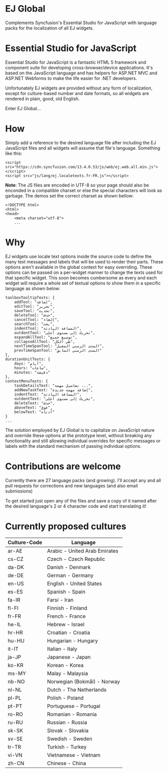 EJ Global
============

Complements Syncfusion's Essential Studio for JavaScript with language packs for 
the localization of all EJ widgets.

Essential Studio for JavaScript
========

Essential Studio for JavaScript is a fantastic HTML 5 framework and component suite 
for developing cross-browser/device applications. It's based on the JavaScript 
language and has helpers for ASP.NET MVC and ASP.NET Webforms to make the life easier 
for .NET developers.

Unfortunately EJ widgets are provided without any form of localization,
except for culture-based number and date formats, so all widgets are rendered 
in plain, good, old English.

Enter EJ Global...

How
===

Simply add a reference to the desired language file after including the EJ
JavaScript files and all widgets will assume that file's language. Something
like this: 

    <script src="https://cdn.syncfusion.com/13.4.0.53/js/web/ej.web.all.min.js"></script>
	<script src="js/lang/ej.localetexts.fr-FR.js"></script>
    
**Note**: The JS files are encoded in UTF-8 so your page should also be enconded
in a compatible charset or else the special characters will look as garbage.
The demos set the correct charset as shown bellow:

    <!DOCTYPE html>
    <html>
    <head>
        <meta charset="utf-8"> 
        ...   

Why
===

EJ widgets use locale text options inside the source code to define the 
many text messages and labels that will be used to render their parts. These 
options aren't available in the global context for easy overriding. These options
can be passed on a per-widget manner to change the texts used for that specific 
widget. This soon becomes cumbersome as every and each widget will require 
a whole set of textual options to show them in a specific language as shown below:

    toolboxTooltipTexts: {
        addTool: "إضافة",
        editTool: "تحرير",
        saveTool: "تحديث",
        deleteTool: "حذف",
        cancelTool: "إلغاء",
        searchTool: "بحث",
        indentTool: "المسافة البادئة",
        outdentTool: "تحريك إلى مستوى أعلى",
        expandAllTool: "توسيع جميع",
        collapseAllTool: "طي الكل",
        nextTimeSpanTool: "المدى الزمني المقبل",
        prevTimeSpanTool: "المدى الزمني السابق"
    },
    durationUnitTexts: {
        days: "أيام",
        hours: "ساعات",
        minutes: "دقيقة"
    },
    contextMenuTexts: {
        taskDetailsText: "تفاصيل مهمة ...",
        addNewTaskText: "إضافة مهمة جديدة",
        indentText: "المسافة البادئة",
        outdentText: "تحريك إلى مستوى أعلى",
        deleteText: "حذف",
        aboveText: "فوق",
        belowText: "أدناه"
    }
    ...

The solution employed by EJ Global is to capitalize on JavaScript nature and 
override these options at the prototype level, without breaking any 
functionality and still allowing individual overrides for specific messages or
labels with the standard mechanism of passing individual options.      

Contributions are welcome
=========================

Currently there are 27 language packs (and growing). I'll accept any and 
all pull requests for corrections and new languages (and also email submissions)

To get started just open any of the files and save a copy of it named after the 
desired language's 2 or 4 character code and start translating it! 

Currently proposed cultures
===========================

| Culture-Code | Language                       |
| ------------ | ------------------------------ |
| ar-AE        | Arabic - United Arab Emirates  |
| cs-CZ        | Czech - Czech Republic         |
| da-DK        | Danish - Denmark               |
| de-DE        | German - Germany               |
| en-US        | English - United States        |
| es-ES        | Spanish - Spain                |
| fa-IR        | Farsi - Iran                   |
| fi-FI        | Finnish - Finland              |
| fr-FR        | French - France                |
| he-IL        | Hebrew - Israel                |
| hr-HR        | Croatian - Croatia             |
| hu-HU        | Hungarian - Hungary            |
| it-IT        | Italian - Italy                |
| ja-JP        | Japanese - Japan               |
| ko-KR        | Korean - Korea                 |
| ms-MY        | Malay - Malaysia               |
| nb-NO        | Norwegian (Bokmål) - Norway    |
| nl-NL        | Dutch - The Netherlands        |
| pl-PL        | Polish - Poland                |
| pt-PT        | Portuguese - Portugal          |
| ro-RO        | Romanian - Romania             |
| ru-RU        | Russian - Russia               |
| sk-SK        | Slovak - Slovakia              |
| sv-SE        | Swedish - Sweden               |
| tr-TR        | Turkish - Turkey               |
| vi-VN        | Vietnamese - Vietnam           |
| zh-CN        | Chinese - China                |

